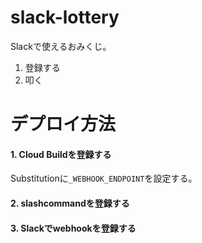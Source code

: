 # slack-lottery
Slackで使えるおみくじ。

1. 登録する
2. 叩く

# デプロイ方法
#### 1. Cloud Buildを登録する
Substitutionに`_WEBHOOK_ENDPOINT`を設定する。

#### 2. slashcommandを登録する
#### 3. Slackでwebhookを登録する
